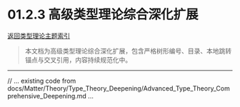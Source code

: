 # 01.2.3 高级类型理论综合深化扩展

[返回类型理论主题索引](./README.md)

> 本文档为高级类型理论综合深化扩展，包含严格树形编号、目录、本地跳转锚点与交叉引用，内容持续规范化中。

---

// ... existing code from docs/Matter/Theory/Type_Theory_Deepening/Advanced_Type_Theory_Comprehensive_Deepening.md ...
